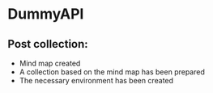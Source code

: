 # DummyAPI

## Post collection:
- Mind map created
- A collection based on the mind map has been prepared
- The necessary environment has been created
